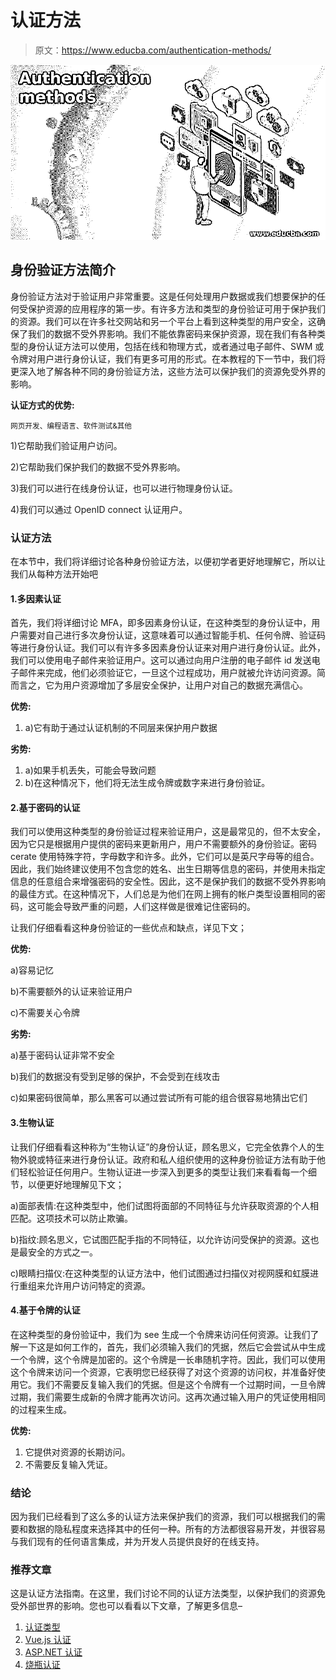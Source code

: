 # 认证方法

> 原文：<https://www.educba.com/authentication-methods/>

![Authentication methods](img/fce2ded85a307f8f2d9bf02ef3735198.png)



## 身份验证方法简介

身份验证方法对于验证用户非常重要。这是任何处理用户数据或我们想要保护的任何受保护资源的应用程序的第一步。有许多方法和类型的身份验证可用于保护我们的资源。我们可以在许多社交网站和另一个平台上看到这种类型的用户安全，这确保了我们的数据不受外界影响。我们不能依靠密码来保护资源，现在我们有各种类型的身份认证方法可以使用，包括在线和物理方式，或者通过电子邮件、SWM 或令牌对用户进行身份认证，我们有更多可用的形式。在本教程的下一节中，我们将更深入地了解各种不同的身份验证方法，这些方法可以保护我们的资源免受外界的影响。

**认证方式的优势:**

<small>网页开发、编程语言、软件测试&其他</small>

1)它帮助我们验证用户访问。

2)它帮助我们保护我们的数据不受外界影响。

3)我们可以进行在线身份认证，也可以进行物理身份认证。

4)我们可以通过 OpenID connect 认证用户。

### 认证方法

在本节中，我们将详细讨论各种身份验证方法，以便初学者更好地理解它，所以让我们从每种方法开始吧

#### 1.多因素认证

首先，我们将详细讨论 MFA，即多因素身份认证，在这种类型的身份认证中，用户需要对自己进行多次身份认证，这意味着可以通过智能手机、任何令牌、验证码等进行身份认证。我们可以有许多多因素身份认证来对用户进行身份认证。此外，我们可以使用电子邮件来验证用户。这可以通过向用户注册的电子邮件 id 发送电子邮件来完成，他们必须验证它，一旦这个过程成功，用户就被允许访问资源。简而言之，它为用户资源增加了多层安全保护，让用户对自己的数据充满信心。

**优势:**

1.  a)它有助于通过认证机制的不同层来保护用户数据

**劣势:**

1.  a)如果手机丢失，可能会导致问题
2.  b)在这种情况下，他们将无法生成令牌或数字来进行身份验证。

#### 2.基于密码的认证

我们可以使用这种类型的身份验证过程来验证用户，这是最常见的，但不太安全，因为它只是根据用户提供的密码来更新用户，用户不需要额外的身份验证。密码 cerate 使用特殊字符，字母数字和许多。此外，它们可以是英尺字母等的组合。因此，我们始终建议使用不包含您的姓名、出生日期等信息的密码，并使用未指定信息的任意组合来增强密码的安全性。因此，这不是保护我们的数据不受外界影响的最佳方式。在这种情况下，人们总是为他们在网上拥有的帐户类型设置相同的密码，这可能会导致严重的问题，人们这样做是很难记住密码的。

让我们仔细看看这种身份验证的一些优点和缺点，详见下文；

**优势:**

a)容易记忆

b)不需要额外的认证来验证用户

c)不需要关心令牌

**劣势:**

a)基于密码认证非常不安全

b)我们的数据没有受到足够的保护，不会受到在线攻击

c)如果密码很简单，那么黑客可以通过尝试所有可能的组合很容易地猜出它们

#### 3.生物认证

让我们仔细看看这种称为“生物认证”的身份认证，顾名思义，它完全依靠个人的生物外貌或特征来进行身份认证。政府和私人组织使用的这种身份验证方法有助于他们轻松验证任何用户。生物认证进一步深入到更多的类型让我们来看看每一个细节，以便更好地理解见下文；

a)面部表情:在这种类型中，他们试图将面部的不同特征与允许获取资源的个人相匹配。这项技术可以防止欺骗。

b)指纹:顾名思义，它试图匹配手指的不同特征，以允许访问受保护的资源。这也是最安全的方式之一。

c)眼睛扫描仪:在这种类型的认证方法中，他们试图通过扫描仪对视网膜和虹膜进行重组来允许用户访问特定的资源。

#### 4.基于令牌的认证

在这种类型的身份验证中，我们为 see 生成一个令牌来访问任何资源。让我们了解一下这是如何工作的，首先，我们必须输入我们的凭据，然后它会尝试从中生成一个令牌，这个令牌是加密的。这个令牌是一长串随机字符。因此，我们可以使用这个令牌来访问一个资源，它表明您已经获得了对这个资源的访问权，并准备好使用它。我们不需要反复输入我们的凭据。但是这个令牌有一个过期时间，一旦令牌过期，我们需要生成新的令牌才能再次访问。这再次通过输入用户的凭证使用相同的过程来生成。

**优势:**

1.  它提供对资源的长期访问。
2.  不需要反复输入凭证。

### 结论

因为我们已经看到了这么多的认证方法来保护我们的资源，我们可以根据我们的需要和数据的隐私程度来选择其中的任何一种。所有的方法都很容易开发，并很容易与我们现有的任何语言集成，并为开发人员提供良好的在线支持。

### 推荐文章

这是认证方法指南。在这里，我们讨论不同的认证方法类型，以保护我们的资源免受外部世界的影响。您也可以看看以下文章，了解更多信息–

1.  [认证类型](https://www.educba.com/authentication-typesauthentication-types/)
2.  [Vue.js 认证](https://www.educba.com/vue-js-authentication/)
3.  [ASP.NET 认证](https://www.educba.com/authentication-in-asp-dot-net/)
4.  [烧瓶认证](https://www.educba.com/flask-authentication/)





